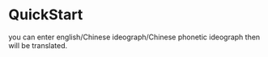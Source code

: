 # QuickStart
you can enter english/Chinese ideograph/Chinese phonetic ideograph
then will be translated.

